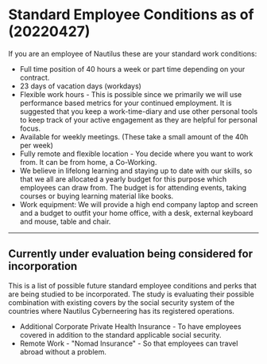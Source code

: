 # Standard Employee Conditions as of (20220427)

If you are an employee of Nautilus these are your standard work conditions:

- Full time position of 40 hours a week or part time depending on your contract.
- 23 days of vacation days (workdays)
- Flexible work hours - This is possible since we primarily we will use performance based metrics for your continued employment. It is suggested that you keep a work-time-diary and use other personal tools to keep track of your active engagement as they are helpful for personal focus.
- Available for weekly meetings. (These take a small amount of the 40h per week)
- Fully remote and flexible location - You decide where you want to work from. It can be from home, a Co-Working.
- We believe in lifelong learning and staying up to date with our skills, so that we all are allocated a yearly budget for this purpose which employees can draw from. The budget is for attending events, taking courses or buying learning material like books.
- Work equipment: We will provide a high end company laptop and screen and a budget to outfit your home office, with a desk, external keyboard and mouse, table and chair.

---

## Currently under evaluation being considered for incorporation

This is a list of possible future standard employee conditions and perks that are being studied to be incorporated.
The study is evaluating their possible combination with existing covers by the social security system of the countries where Nautilus Cyberneering has its registered operations.

- Additional Corporate Private Health Insurance - To have employees covered in addition to the standard applicable social security.
- Remote Work - "Nomad Insurance" - So that employees can travel abroad without a problem.
